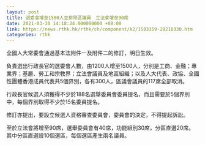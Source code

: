 ```yaml
---
layout: post
title: 選委會增至1500人並排除區議員　立法會增至90席
date: 2021-03-30 14:18:24.000000000 +08:00
link: https://news.rthk.hk/rthk/ch/component/k2/1583359-20210330.htm
categories: rthk
---
```


全國人大常委會通過基本法附件一及附件二的修訂，明日生效。

負責選出行政長官的選委會人數，由1200人增至1500人，分別是工商、金融；專業界；基層、勞工和宗教界；立法會議員及地區組織；以及人大代表、政協、全國性團體香港成員代表共5個界別，各有300人，區議會議員的117席全部取消。

行政長官候選人須獲得不少於188名選舉委員會委員提名，而且需要於5個界別中，每個界別取得不少於15名委員提名。

修訂亦提出，要設立候選人資格審查委員會，委員會的決定，不得提起訴訟。

至於立法會將增至90席，選舉委員會有40席，功能組別30席，分區直選20席。其中分區直選設10個選區，每個選區產生兩名議員。
